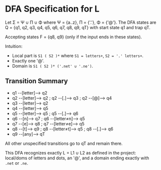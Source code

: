 # DFA Specification for L

Let Σ = Ψ ∪ Π ∪ Φ where Ψ = {a..z}, Π = {'.'}, Φ = {'@'}.
The DFA states are Q = {q1, q2, q3, q4, q5, q6, q7, q8, q9, qT} with start state q1 and trap qT.

Accepting states F = {q8, q9} (only if the input ends in these states).

Intuition:
- Local part is `S1 ( S2 )*` where `S1 = letters+`, `S2 = '.' letters+`.
- Exactly one '@'.
- Domain is `S1 ( S2 )* ('.net' ∪ '.ne')`.

## Transition Summary
- q1 --[letter]--> q2
- q2 --[letter]--> q2 ; q2 --[.]--> q3 ; q2 --[@]--> q4
- q3 --[letter]--> q2
- q4 --[letter]--> q5
- q5 --[letter]--> q5 ; q5 --[.]--> q6
- q6 --[n]--> q7 ; q6 --[letter≠n]--> q5
- q7 --[e]--> q8 ; q7 --[letter≠e]--> q5
- q8 --[t]--> q9 ; q8 --[letter≠t]--> q5 ; q8 --[.]--> q6
- q9 --[any]--> qT

All other unspecified transitions go to qT and remain there.

This DFA recognizes exactly L = L1 ∪ L2 as defined in the project: local/doms of letters and dots, an '@', and a domain ending exactly with `.net` or `.ne`.
